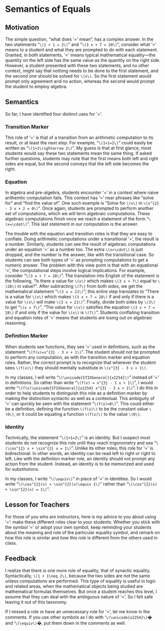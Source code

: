 # Semantics of Equals

## Motivation

The simple question, “what does ‘=’ mean”, has
a complex answer. In the two statements “`\(1 + 1 = 2\)`”
and “`\(3 x + 7 = 28\)`”, consider what ‘=’
means to a student and what they are prompted to do with each
statement. Granted, in both statements, ‘=’ means typical
mathematical equality—the quantity on the left side has the same
value as the quantity on the right side. However, a student presented
with these two statements, and no other context, might say that nothing
needs to be done to the first statement, and the second one
should be solved for `\(x\)`. So the first statement would prompt only
agreement and no action, whereas the second would prompt the student
to employ algebra.

## Semantics

So far, I have identified four distinct uses for ‘=’.

### Transition Marker

This role of ‘=’ is that of a transition from an
arithmetic computation to its result, or at least the next step. For
example, “`\(1+1=2\)`” could easily be written as
“`\(1+1\rightarrow 2\)`”. My guess is that at first glance,
most students would say these two statements mean the same thing. If
asked further questions, students may note that the first means both
left and right sides are equal, but the second conveys that the left
side becomes the right.

### Equation

In algebra and pre-algebra, students encounter ‘=’ in a
context where naive arithemtic computation fails. This context has
‘=’ near phrases like “solve for” and
“find the value of”. One such example is
“Solve for `\(x\)` in `\(x^{2} - 3 x + 2 = 0\)`”. Once
again, students are prompted to perform another set of computations,
which we will term algebraic computations. These algebraic computations
finish once we reach a statement of the form
“`\(x=\cdot\)`”. This last statement in our computation is
the answer.

The trouble with the equation and transition roles is that they are
easy to conflate. Doing arithmetic computations under a transitional
‘=’, the result is a number. Similarly, students can see
the result of algebraic computations under an equation ‘=’
as a number too. The extra `\(x=\cdot\)` is just dropped, and the
number is the answer, like with the transitional case. So students can
see both types of ‘=’ as prompting computations to get a
numeric answer. The problem with this view point is that with an
equational ‘=’, the computational steps involve logical
implications. For example, consider “`\(3 x + 7 = 28\)`”.
The translation into English of the statement is the following,
“Is there a value for `\(x\)` which makes `\(3 x + 7\)` equal to
`\(28\)` in value?”. After subtracting `\(7\)` from both sides,
we get the mathematical statement “`\(3 x = 21\)`”; this
entire step translates to “There is a value for `\(x\)` which
makes `\(3 x + 7 = 28\)` if and only if there is a value for `\(x\)`
will make `\(3 x = 21\)`”. Finally, divide both sides by `\(3\)`
to get “`\(x = 7\)`”, “The value for `\(x\)`
satisfies the equation `\(3 x + 7 = 28\)` if and only if the value for
`\(x\)` is `\(7\)`”. Students conflating transition and equation
roles of ‘=’ means that students are losing out on
algebraic reasoning.

### Definition Marker

When students see functions, they see ‘=’ used in
definitions, such as the statement
“`\(f(x)=x^{3} - 3 x + 1\)`”. The student should not be
prompted to perform any computation, as with the transition marker and
equation roles. Rather, the correct prompt is to recognize that
wherever the student sees `\(f(x)\)` they should mentally substitute in
`\(x^{3} - 3 x + 1\)`.

In my classes, I will write
“`\(\unicode[STIXGeneral]{x2254}\)`” instead of
‘=’ in definitions. So rather than write
“`\(f(x) = x^{3} - 3 x + 1\)`”, I would write
“`\(f(x)\unicode[STIXGeneral]{x2254} x^{3} - 3 x + 1\)`”. I
do this in order to help students to distinguish this role as a
definition marker by making the distinction syntactic as well as a
contextual. This ambiguity of ‘=’ can quickly be seen with
the statement “`\(f(x)=0\)`”. This could either be a
definition, defining the function `\(f(x)\)` to be the constant value
`\(0\)`, or it could be equating a function `\(f(x)\)` to the value
`\(0\)`.

### Identity

Technically, the statement “`\(1+1=2\)`” is an identity.
But I suspect most students do not recognize this role until they reach
trigonometry and see “`\(\cos^{2} x + \sin^{2} x = 1\)`”.
Unlike its other roles, this role for ‘=’ is bidirectional.
In other words, an identity can be read left to right or right to left.
Like with the definition marker role, an identity should not prompt any
action from the student. Instead, an identity is to be memorized and
used for substitutions.

In my classes, I write “`\(\equiv\)`” in place of
‘=’ in identities. So I would write
“`\(\cos^{2}(x) + \sin^{2}(x)\equiv 1\)`” rather than
“`\(\cos^{2}(x) + \sin^{2}(x) = 1\)`”.

## Lesson for Teachers

For those of you who are instructors, here is my advice to you about
using ‘=’: make these different roles clear to your
students. Whether you stick with the symbol ‘=’ or adopt
your own symbol, keep reminding your students about the meaning and
role of the particular equality symbol, and remark on how this role is
similar and how this role is different from the others used in class.

## Feedback

I realize that there is one more role of equality, that of synactic
equality. Syntactically, `\(1 + 1\neq 2\)`, because the two sides are
not the same unless computations are performed. This type of equality
is useful in logic and related areas, when the mathematical objects
being studied are mathematical formulas themselves. But once a student
reaches this level, I assume that they can deal with the ambiguous
nature of ‘=’. So I felt safe leaving it out of this
taxonomy.

If I missed a role or have an unnecessary role for ‘=’, let
me know in the comments. If you use other symbols as I do with
‘`\(\unicode{x2254}\)`� and ‘`\(\equiv\)`�, put
them down in the comments as well.
